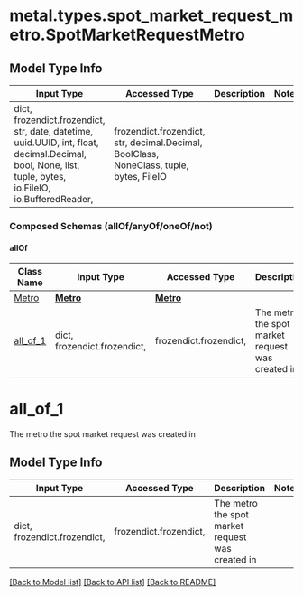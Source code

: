 # metal.types.spot_market_request_metro.SpotMarketRequestMetro

## Model Type Info
Input Type | Accessed Type | Description | Notes
------------ | ------------- | ------------- | -------------
dict, frozendict.frozendict, str, date, datetime, uuid.UUID, int, float, decimal.Decimal, bool, None, list, tuple, bytes, io.FileIO, io.BufferedReader,  | frozendict.frozendict, str, decimal.Decimal, BoolClass, NoneClass, tuple, bytes, FileIO |  | 

### Composed Schemas (allOf/anyOf/oneOf/not)
#### allOf
Class Name | Input Type | Accessed Type | Description | Notes
------------- | ------------- | ------------- | ------------- | -------------
[Metro](Metro.md) | [**Metro**](Metro.md) | [**Metro**](Metro.md) |  | 
[all_of_1](#all_of_1) | dict, frozendict.frozendict,  | frozendict.frozendict,  | The metro the spot market request was created in | 

# all_of_1

The metro the spot market request was created in

## Model Type Info
Input Type | Accessed Type | Description | Notes
------------ | ------------- | ------------- | -------------
dict, frozendict.frozendict,  | frozendict.frozendict,  | The metro the spot market request was created in | 

[[Back to Model list]](../../README.md#documentation-for-models) [[Back to API list]](../../README.md#documentation-for-api-endpoints) [[Back to README]](../../README.md)

